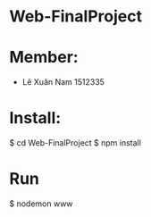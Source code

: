# Web-FinalProject

# Member: 
- Lê Xuân Nam 1512335

# Install:
  $ cd Web-FinalProject
  $ npm install
# Run
  $ nodemon www
